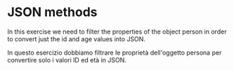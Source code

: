 # JSON methods

In this exercise we need to filter the properties of the object person in order to convert just the id and age values into JSON.


In questo esercizio dobbiamo filtrare le proprietà dell'oggetto persona per convertire solo i valori ID ed età in JSON.